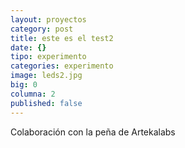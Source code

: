 ```yaml
---
layout: proyectos
category: post
title: este es el test2
date: {}
tipo: experimento
categories: experimento
image: leds2.jpg
big: 0
columna: 2
published: false
---
```


Colaboración con la peña de Artekalabs